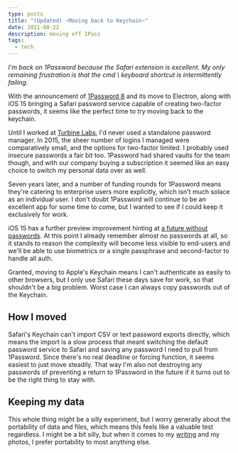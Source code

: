 ```yaml
---
type: posts
title: "(Updated) ~Moving back to Keychain~"
date: 2021-08-22
description: moving off 1Pass
tags:
  - tech
---
```


_I’m back on 1Password because the Safari extension is excellent. My only remaining frustration is that the cmd \ keyboard shortcut is intermittently failing._

With the announcement of [1Password 8](https://blog.1password.com/1password-8-for-mac-is-now-in-early-access/) and its move to Electron, along with iOS 15 bringing a Safari password service capable of creating two-factor passwords, it seems like the perfect time to try moving back to the keychain.

Until I worked at [Turbine Labs](https://www.turbinelabs.io), I'd never used a standalone password manager. In 2015, the sheer number of logins I managed were comparatively small, and the options for two-factor limited. I probably used insecure passwords a fair bit too. 1Password had shared vaults for the team though, and with our company buying a subscription it seemed like an easy choice to switch my personal data over as well. 

Seven years later, and a number of funding rounds for 1Password means they're catering to enterprise users more explicitly, which isn't much solace as an individual user. I don't doubt 1Password will continue to be an excellent app for some time to come, but I wanted to see if I could keep it exclusively for work.

iOS 15 has a further preview improvement hinting at [a future without passwords](https://www.theverge.com/2021/6/11/22529266/passkeys-icloud-keychain-ios-15-passwordless-future-security-login). At this point I already remember almost no passwords at all, so it stands to reason the complexity will become less visible to end-users and we'll be able to use biometrics or a single passphrase and second-factor to handle all auth.

Granted, moving to Apple's Keychain means I can't authenticate as easily to other browsers, but I only use Safari these days save for work, so that shouldn't be a big problem. Worst case I can always copy passwords out of the Keychain.

## How I moved

Safari's Keychain can't import CSV or text password exports directly, which means the import is a slow process that meant switching the default password service to Safari and saving any password I need to pull from 1Password. Since there's no real deadline or forcing function, it seems easiest to just move steadily. That way I'm also not destroying any passwords of preventing a return to 1Password in the future if it turns out to be the right thing to stay with.

## Keeping my data

This whole thing might be a silly experiment, but I worry generally about the portability of data and files, which means this feels like a valuable test regardless. I might be a bit silly, but when it comes to my [writing](https://www.brookshelley.com/posts/2019-05-02-on-notes-and-todos/) and my photos, I prefer portability to most anything else.